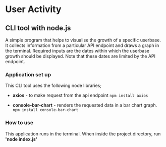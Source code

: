 # User Activity
## CLI tool with node.js

A simple program that helps to visualise the growth of a specific userbase.
It collects information from a particular API endpoint and draws a graph in the terminal.
Required inputs are the dates within which the userbase growth should be displayed. Note that these dates are limited by the API endpoint.


### Application set up
This CLI tool uses the following node libraries;
* **axios** - to make request from the api endpoint 
```npm install axios```

* **console-bar-chart** - renders the requested data in a bar chart graph.
```npm install console-bar-chart```


### How to use
This application runs in the terminal. When inside the project directory, run **'node index.js'**
